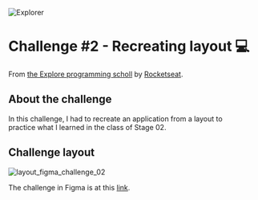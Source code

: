 ![Explorer](https://efficient-sloth-d85.notion.site/image/https%3A%2F%2Fs3-us-west-2.amazonaws.com%2Fsecure.notion-static.com%2F74dec54c-b44a-4c7e-adbd-f8a069b98b7b%2FCapa_Notion_-_Explorer.png?table=block&id=19dfbff7-b19c-47c5-9a28-6afa37d42543&spaceId=08f749ff-d06d-49a8-a488-9846e081b224&width=2000&userId=&cache=v2)

# Challenge #2 - Recreating layout 💻

From [the Explore programming scholl](https://www.rocketseat.com.br/explorer) by [Rocketseat](https://www.rocketseat.com.br/).

## About the challenge

In this challenge, I had to recreate an application from a layout to practice what I learned in the class of Stage 02.

## Challenge layout

![layout_figma_challenge_02](https://github.com/mayumayara/images-in-redeme0/assets/120471137/3148e0cd-896a-43fa-b89f-4393f9795287)

The challenge in Figma is at this [link](https://www.figma.com/file/bMKvx1a6aSbaNx53hBAKsu/Explorer---Projeto-02-(Copy)-(Copy)?type=design&node-id=1%3A5&t=QhOJNn8ao60B3osQ-1](https://www.figma.com/file/NjUrvjBmLcF7CtihVIK8RR/Explorer-(Copy)?type=design&node-id=0%3A1&mode=design&t=s4U74fqpjtP80Bmd-1)https://www.figma.com/file/NjUrvjBmLcF7CtihVIK8RR/Explorer-(Copy)?type=design&node-id=0%3A1&mode=design&t=s4U74fqpjtP80Bmd-1).
